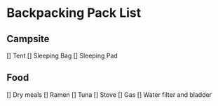 # Backpacking Pack List

## Campsite
[] Tent
[] Sleeping Bag
[] Sleeping Pad

## Food
[] Dry meals
[] Ramen
[] Tuna
[] Stove
[] Gas
[] Water filter and bladder
